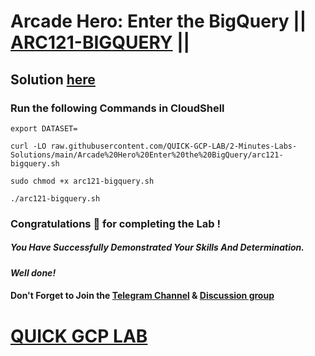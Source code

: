 # Arcade Hero: Enter the BigQuery || [ARC121-BIGQUERY](https://www.cloudskillsboost.google/focuses/83835?&parent=catalog) ||

## Solution [here](https://youtu.be/_PcvWI6TA4I)

### Run the following Commands in CloudShell

```
export DATASET=
```
```
curl -LO raw.githubusercontent.com/QUICK-GCP-LAB/2-Minutes-Labs-Solutions/main/Arcade%20Hero%20Enter%20the%20BigQuery/arc121-bigquery.sh

sudo chmod +x arc121-bigquery.sh

./arc121-bigquery.sh
```

### Congratulations 🎉 for completing the Lab !

##### *You Have Successfully Demonstrated Your Skills And Determination.*

#### *Well done!*

#### Don't Forget to Join the [Telegram Channel](https://t.me/QuickGcpLab) & [Discussion group](https://t.me/QuickGcpLabChats)

# [QUICK GCP LAB](https://www.youtube.com/@quickgcplab)
